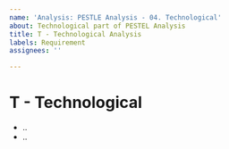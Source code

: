 ```yaml
---
name: 'Analysis: PESTLE Analysis - 04. Technological'
about: Technological part of PESTEL Analysis
title: T - Technological Analysis
labels: Requirement
assignees: ''

---
```


# T - Technological

- ..
- ..
